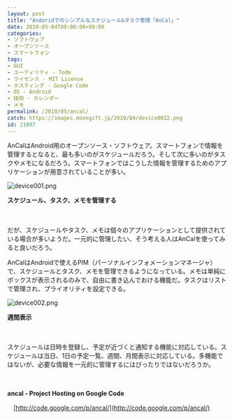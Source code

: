 ```yaml
---
layout: post
title: "Andoridでのシンプルなスケジュール&タスク管理「AnCal」"
date: 2010-05-04T09:00:00+09:00
categories:
- ソフトウェア
- オープンソース
- スマートフォン
tags: 
- GUI
- ユーティリティ - Todo
- ライセンス - MIT License
- ホスティング - Google Code
- OS - Android
- 技術 - カレンダー
- メモ
permalink: /2010/05/ancal/
catch: https://images.moongift.jp/2010/04/device0022.png
id: 21097
---
```

AnCalはAndroid用のオープンソース・ソフトウェア。スマートフォンで情報を管理するとなると、最も多いのがスケジュールだろう。そして次に多いのがタスクやメモになるだろう。スマートフォンではこうした情報を管理するためのアプリケーションが用意されていることが多い。

  

![device001.png](https://images.moongift.jp/2010/04/device0012.png)  
  
**スケジュール、タスク、メモを管理する**

  

　

  

だが、スケジュールやタスク、メモは個々のアプリケーションとして提供されている場合が多いようだ。一元的に管理したい、そう考える人はAnCalを使ってみると良いだろう。

  
<!--more-->

AnCalはAndroidで使えるPIM（パーソナルインフォメーションマネージャ）で、スケジュールとタスク、メモを管理できるようになっている。メモは単純にボックスが表示されるのみで、自由に書き込んでおける機能だ。タスクはリストで管理され、プライオリティを設定できる。

  

![device002.png](https://images.moongift.jp/2010/04/device0022.png)  
  
**週間表示**

  

　

  

スケジュールは日時を登録し、予定が近づくと通知する機能に対応している。スケジュールは当日、1日の予定一覧、週間、月間表示に対応している。多機能ではないが、必要な情報を一元的に管理するにはぴったりではないだろうか。

  

　

  

**ancal - Project Hosting on Google Code**  
  
　[http://code.google.com/p/ancal/](http://code.google.com/p/ancal/)

  
